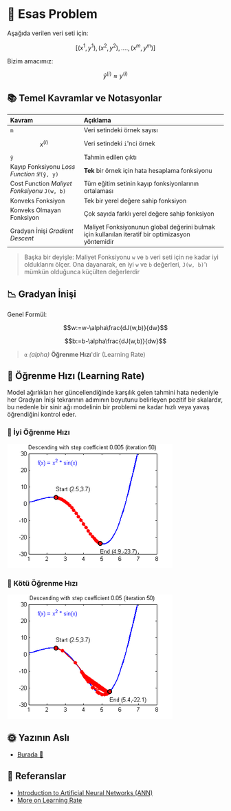 # 🔎 Esas Problem

Aşağıda verilen veri seti için:

$$[(x^{1},y^{1}), (x^{2},y^{2}), ...., (x^{m},y^{m})]$$

Bizim amacımız:

$$\hat{y}^{(i)} \approx y^{(i)}$$

## 📚 Temel Kavramlar ve Notasyonlar

| Kavram | Açıklama |
| :--- | :--- |
| `m` | Veri setindeki örnek sayısı |
| $$x^{(i)}$$ | Veri setindeki `i`'nci örnek |
| `ŷ` | Tahmin edilen çıktı |
| Kayıp Fonksiyonu _Loss Function_ `𝓛(ŷ, y)` | **Tek** bir örnek için hata hesaplama fonksiyonu |
| Cost Function _Maliyet Fonksiyonu_ `𝙹(w, b)` | Tüm eğitim setinin kayıp fonksiyonlarının ortalaması |
| Konveks Fonksiyon | Tek bir yerel değere sahip fonksiyon |
| Konveks Olmayan Fonksiyon | Çok sayıda farklı yerel değere sahip fonksiyon |
| Gradyan İnişi _Gradient Descent_ | Maliyet Fonksiyonunun global değerini bulmak için kullanılan iteratif bir optimizasyon yöntemidir |

> Başka bir deyişle: Maliyet Fonksiyonu `w` ve `b` veri seti için ne kadar iyi olduklarını ölçer. Ona dayanarak, en iyi `w` ve `b` değerleri, `𝙹(w, b)`'ı mümkün olduğunca küçülten değerlerdir

## 📉 Gradyan İnişi

Genel Formül:

$$w:=w-\alpha\frac{dJ(w,b)}{dw}$$

$$b:=b-\alpha\frac{dJ(w,b)}{dw}$$

> `α` _\(alpha\)_ **Öğrenme Hızı**'dir \(Learning Rate\)

## 🥽 Öğrenme Hızı \(Learning Rate\)

Model ağırlıkları her güncellendiğinde karşılık gelen tahmini hata nedeniyle her Gradyan İnişi tekrarının adımının boyutunu belirleyen pozitif bir skalardır, bu nedenle bir sinir ağı modelinin bir problemi ne kadar hızlı veya yavaş öğrendiğini kontrol eder.

### 🎀 İyi Öğrenme Hızı

![](../.gitbook/assets/GoodSGD.gif)

### 💢 Kötü Öğrenme Hızı

![](../.gitbook/assets/BadSGD.gif)

## 🌞 Yazının Aslı

* [Burada 🐾](https://dl.asmaamir.com/0-nnconcepts/1-generalconcepts)

## 🧐 Referanslar

* [Introduction to Artificial Neural Networks \(ANN\)](https://searchenterpriseai.techtarget.com/definition/neural-network)
* [More on Learning Rate](https://machinelearningmastery.com/learning-rate-for-deep-learning-neural-networks/)

